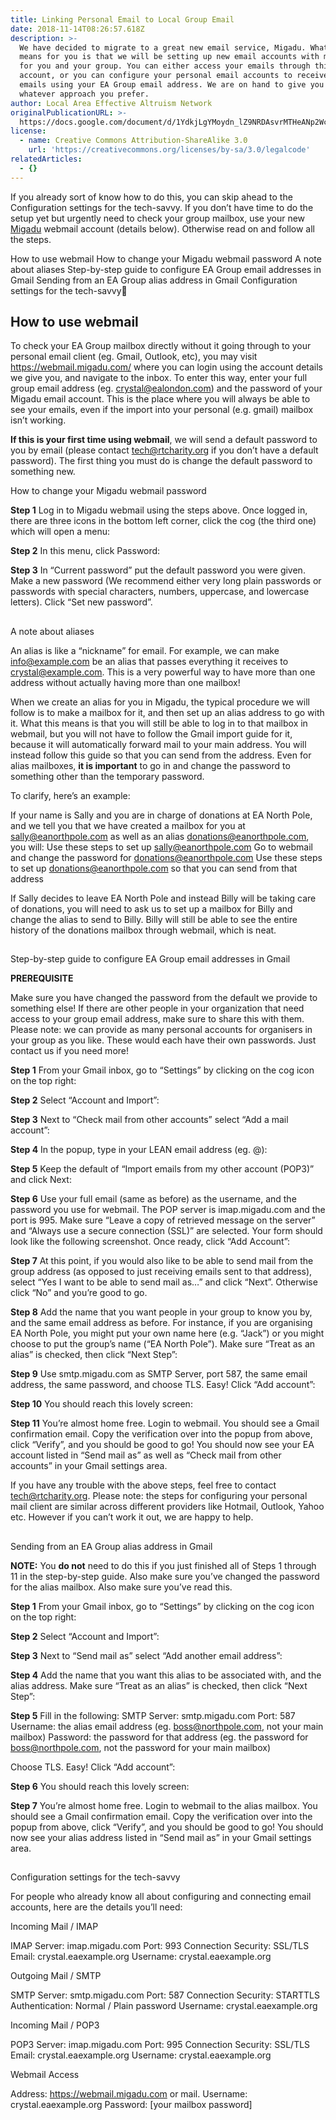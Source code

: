 ```yaml
---
title: Linking Personal Email to Local Group Email
date: 2018-11-14T08:26:57.618Z
description: >-
  We have decided to migrate to a great new email service, Migadu. What this
  means for you is that we will be setting up new email accounts with mailboxes
  for you and your group. You can either access your emails through this
  account, or you can configure your personal email accounts to receive and send
  emails using your EA Group email address. We are on hand to give you help with
  whatever approach you prefer.
author: Local Area Effective Altruism Network
originalPublicationURL: >-
  https://docs.google.com/document/d/1YdkjLgYMoydn_lZ9NRDAsvrMTHeANp2WcoOa9EwMD7M
license:
  - name: Creative Commons Attribution-ShareAlike 3.0
    url: 'https://creativecommons.org/licenses/by-sa/3.0/legalcode'
relatedArticles:
  - {}
---
```

If you already sort of know how to do this, you can skip ahead to the Configuration settings for the tech-savvy. If you don’t have time to do the setup yet but urgently need to check your group mailbox, use your new [Migadu](https://www.migadu.com/en/index.html) webmail account (details below). Otherwise read on and follow all the steps.

How to use webmail
How to change your Migadu webmail password
A note about aliases
Step-by-step guide to configure EA Group email addresses in Gmail
Sending from an EA Group alias address in Gmail
Configuration settings for the tech-savvy

## How to use webmail

To check your EA Group mailbox directly without it going through to your personal email client (eg. Gmail, Outlook, etc), you may visit https://webmail.migadu.com/ where you can login using the account details we give you, and navigate to the inbox. To enter this way, enter your full group email address (eg. crystal@ealondon.com) and the password of your Migadu email account. This is the place where you will always be able to see your emails, even if the import into your personal (e.g. gmail) mailbox isn’t working.

**If this is your first time using webmail**, we will send a default password to you by email (please contact tech@rtcharity.org if you don’t have a default password). The first thing you must do is change the default password to something new.

How to change your Migadu webmail password

**Step 1**
Log in to Migadu webmail using the steps above. Once logged in, there are three icons in the bottom left corner, click the cog (the third one) which will open a menu:

**Step 2**
In this menu, click Password:

**Step 3**
In “Current password” put the default password you were given. Make a new password (We recommend either very long plain passwords or passwords with special characters, numbers, uppercase, and lowercase letters). Click “Set new password”.

## 

A note about aliases

An alias is like a “nickname” for email. For example, we can make info@example.com be an alias that passes everything it receives to crystal@example.com. This is a very powerful way to have more than one address without actually having more than one mailbox! 

When we create an alias for you in Migadu, the typical procedure we will follow is to make a mailbox for it, and then set up an alias address to go with it. What this means is that you will still be able to log in to that mailbox in webmail, but you will not have to follow the Gmail import guide for it, because it will automatically forward mail to your main address. You will instead follow this guide so that you can send from the address. Even for alias mailboxes, **it is important** to go in and change the password to something other than the temporary password. 

To clarify, here’s an example:

If your name is Sally and you are in charge of donations at EA North Pole, and we tell you that we have created a mailbox for you at sally@eanorthpole.com as well as an alias donations@eanorthpole.com, you will:
Use these steps to set up sally@eanorthpole.com
Go to webmail and change the password for donations@eanorthpole.com 
Use these steps to set up donations@eanorthpole.com so that you can send from that address

If Sally decides to leave EA North Pole and instead Billy will be taking care of donations, you will need to ask us to set up a mailbox for Billy and change the alias to send to Billy. Billy will still be able to see the entire history of the donations mailbox through webmail, which is neat.

## 

Step-by-step guide to configure EA Group email addresses in Gmail

**PREREQUISITE**

Make sure you have changed the password from the default we provide to something else! If there are other people in your organization that need access to your group email address, make sure to share this with them. Please note: we can provide as many personal accounts for organisers in your group as you like. These would each have their own passwords. Just contact us if you need more!

**Step 1**
From your Gmail inbox, go to “Settings” by clicking on the cog icon on the top right:

**Step 2**
Select “Account and Import”:

**Step 3**
Next to “Check mail from other accounts” select “Add a mail account”:

**Step 4**
In the popup, type in your LEAN email address (eg. <your-name>@<your-domain>):

**Step 5**
Keep the default of “Import emails from my other account (POP3)” and click Next:

**Step 6**
Use your full email (same as before) as the username, and the password you use for webmail. The POP server is imap.migadu.com and the port is 995. Make sure “Leave a copy of retrieved message on the server” and “Always use a secure connection (SSL)” are selected. Your form should look like the following screenshot. Once ready, click “Add Account”:

**Step 7**
At this point, if you would also like to be able to send mail from the group address (as opposed to just receiving emails sent to that address), select “Yes I want to be able to send mail as…” and click “Next”. Otherwise click “No” and you’re good to go.

**Step 8**
Add the name that you want people in your group to know you by, and the same email address as before. For instance, if you are organising EA North Pole, you might put your own name here (e.g. “Jack”) or you might choose to put the group’s name (“EA North Pole”). Make sure “Treat as an alias” is checked, then click “Next Step”:

**Step 9**
Use smtp.migadu.com as SMTP Server, port 587, the same email address, the same password, and choose TLS. Easy! Click “Add account”:

**Step 10**
You should reach this lovely screen: 

**Step 11**
You’re almost home free. Login to webmail. You should see a Gmail confirmation email. Copy the verification over into the popup from above, click “Verify”, and you should be good to go! You should now see your EA account listed in “Send mail as” as well as “Check mail from other accounts” in your Gmail settings area. 

If you have any trouble with the above steps, feel free to contact tech@rtcharity.org.
Please note: the steps for configuring your personal mail client are similar across different providers like Hotmail, Outlook, Yahoo etc. However if you can’t work it out, we are happy to help.

## 

Sending from an EA Group alias address in Gmail

**NOTE:**
You **do not** need to do this if you just finished all of Steps 1 through 11 in the step-by-step guide. Also make sure you’ve changed the password for the alias mailbox. Also make sure you’ve read this.

**Step 1**
From your Gmail inbox, go to “Settings” by clicking on the cog icon on the top right:

**Step 2**
Select “Account and Import”:

**Step 3**
Next to “Send mail as” select “Add another email address”:

**Step 4**
Add the name that you want this alias to be associated with, and the alias address. Make sure “Treat as an alias” is checked, then click “Next Step”:

**Step 5**
Fill in the following:
SMTP Server: smtp.migadu.com
Port: 587
Username: the alias email address (eg. boss@northpole.com, not your main mailbox)
Password: the password for that address (eg. the password for boss@northpole.com, not the password for your main mailbox)

Choose TLS. Easy! Click “Add account”:

**Step 6**
You should reach this lovely screen: 

**Step 7**
You’re almost home free. Login to webmail to the alias mailbox. You should see a Gmail confirmation email. Copy the verification over into the popup from above, click “Verify”, and you should be good to go! You should now see your alias address listed in “Send mail as” in your Gmail settings area.

## 

Configuration settings for the tech-savvy

For people who already know all about configuring and connecting email accounts, here are the details you’ll need:

Incoming Mail / IMAP

IMAP Server: imap.migadu.com
Port: 993
Connection Security: SSL/TLS
Email: crystal.eaexample.org
Username: crystal.eaexample.org

Outgoing Mail / SMTP

SMTP Server: smtp.migadu.com
Port: 587
Connection Security: STARTTLS
Authentication: Normal / Plain password
Username: crystal.eaexample.org

Incoming Mail / POP3

POP3 Server: imap.migadu.com
Port: 995
Connection Security: SSL/TLS
Email: crystal.eaexample.org
Username: crystal.eaexample.org

Webmail Access

Address: https://webmail.migadu.com or mail.<your-domain>
Username: crystal.eaexample.org
Password: \[your mailbox password]
